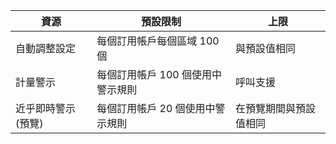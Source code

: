 | 資源 | 預設限制 | 上限 |
| --- | --- | --- |
| 自動調整設定 |每個訂用帳戶每個區域 100 個 | 與預設值相同 |
| 計量警示 |每個訂用帳戶 100 個使用中警示規則 | 呼叫支援 |
| 近乎即時警示 (預覽) | 每個訂用帳戶 20 個使用中警示規則 | 在預覽期間與預設值相同 | 
 
